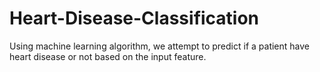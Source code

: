 # Heart-Disease-Classification
Using machine learning algorithm, we attempt to predict if a patient have heart disease or not based on the input feature.
